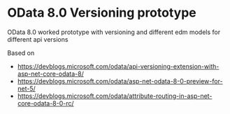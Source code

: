 # OData 8.0 Versioning prototype

OData 8.0 worked prototype with versioning and different edm models for different api versions

Based on 
- https://devblogs.microsoft.com/odata/api-versioning-extension-with-asp-net-core-odata-8/
- https://devblogs.microsoft.com/odata/asp-net-odata-8-0-preview-for-net-5/
- https://devblogs.microsoft.com/odata/attribute-routing-in-asp-net-core-odata-8-0-rc/
